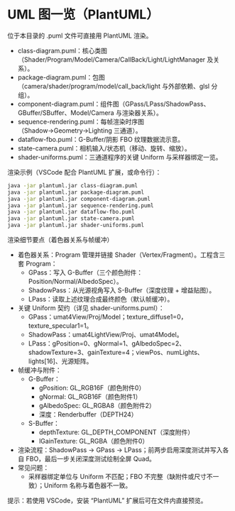 # UML 图一览（PlantUML）

位于本目录的 .puml 文件可直接用 PlantUML 渲染。

- class-diagram.puml：核心类图（Shader/Program/Model/Camera/CallBack/Light/LightManager 及关系）。
- package-diagram.puml：包图（camera/shader/program/model/call_back/light 与外部依赖、glsl 分组）。
- component-diagram.puml：组件图（GPass/LPass/ShadowPass、GBuffer/SBuffer、Model/Camera 与渲染器关系）。
- sequence-rendering.puml：每帧渲染时序图（Shadow→Geometry→Lighting 三通道）。
- dataflow-fbo.puml：G-Buffer/阴影 FBO 纹理数据流示意。
- state-camera.puml：相机输入/状态机（移动、旋转、缩放）。
- shader-uniforms.puml：三通道程序的关键 Uniform 与采样器绑定一览。

渲染示例（VSCode 配合 PlantUML 扩展，或命令行）：

```bash
java -jar plantuml.jar class-diagram.puml
java -jar plantuml.jar package-diagram.puml
java -jar plantuml.jar component-diagram.puml
java -jar plantuml.jar sequence-rendering.puml
java -jar plantuml.jar dataflow-fbo.puml
java -jar plantuml.jar state-camera.puml
java -jar plantuml.jar shader-uniforms.puml
```

渲染细节要点（着色器关系与帧缓冲）
- 着色器关系：Program 管理并链接 Shader（Vertex/Fragment）。工程含三套 Program：
  - GPass：写入 G-Buffer（三个颜色附件：Position/Normal/AlbedoSpec）。
  - ShadowPass：从光源视角写入 S-Buffer（深度纹理 + 增益贴图）。
  - LPass：读取上述纹理合成最终颜色（默认帧缓冲）。
- 关键 Uniform 契约（详见 shader-uniforms.puml）：
  - GPass：umat4View/Proj/Model；texture_diffuse1=0，texture_specular1=1。
  - ShadowPass：umat4LightView/Proj、umat4Model。
  - LPass：gPosition=0、gNormal=1、gAlbedoSpec=2、shadowTexture=3、gainTexture=4；viewPos、numLights、lights[16]、光源矩阵。
- 帧缓冲与附件：
  - G-Buffer：
    - gPosition: GL_RGB16F（颜色附件0）
    - gNormal: GL_RGB16F（颜色附件1）
    - gAlbedoSpec: GL_RGBA8（颜色附件2）
    - 深度：Renderbuffer（DEPTH24）
  - S-Buffer：
    - depthTexture: GL_DEPTH_COMPONENT（深度附件）
    - lGainTexture: GL_RGBA（颜色附件0）
- 渲染流程：ShadowPass → GPass → LPass；前两步启用深度测试并写入各自 FBO，最后一步关闭深度测试绘制全屏 Quad。
- 常见问题：
  - 采样器绑定单位与 Uniform 不匹配；FBO 不完整（缺附件或尺寸不一致）；Uniform 名称与着色器不一致。

提示：若使用 VSCode，安装 “PlantUML” 扩展后可在文件内直接预览。
